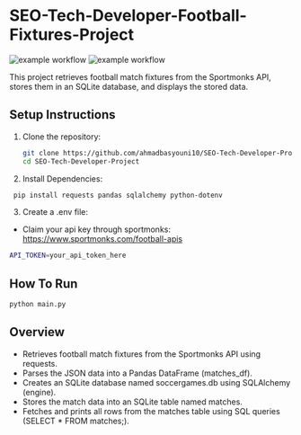 # SEO-Tech-Developer-Football-Fixtures-Project

![example workflow](https://github.com/ahmadbasyouni10/SEO-Tech-Developer-Project/actions/workflows/check-style.yaml/badge.svg)
![example workflow](https://github.com/ahmadbasyouni10/SEO-Tech-Developer-Project/actions/workflows/test.yaml/badge.svg)

This project retrieves football match fixtures from the Sportmonks API, stores them in an SQLite database, and displays the stored data.

## Setup Instructions

1. Clone the repository:
   ```bash
   git clone https://github.com/ahmadbasyouni10/SEO-Tech-Developer-Project
   cd SEO-Tech-Developer-Project
    ```

2. Install Dependencies:
  ```bash
   pip install requests pandas sqlalchemy python-dotenv
  ```

3. Create a .env file:
* Claim your api key through sportmonks:
  https://www.sportmonks.com/football-apis
```bash
API_TOKEN=your_api_token_here
 ```

## How To Run
```bash
python main.py
 ```

## Overview
* Retrieves football match fixtures from the Sportmonks API using requests.
* Parses the JSON data into a Pandas DataFrame (matches_df).
* Creates an SQLite database named soccergames.db using SQLAlchemy (engine).
* Stores the match data into an SQLite table named matches.
* Fetches and prints all rows from the matches table using SQL queries (SELECT * FROM matches;).

